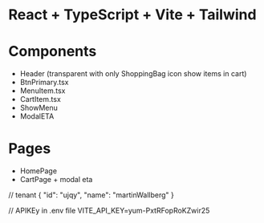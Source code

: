 # React + TypeScript + Vite + Tailwind


# Components
- Header (transparent with only ShoppingBag icon show items in cart)
- BtnPrimary.tsx
- MenuItem.tsx
- CartItem.tsx
- ShowMenu
- ModalETA

# Pages
- HomePage
- CartPage + modal eta

// tenant
{
  "id": "ujqy",
  "name": "martinWallberg"
}

// APIKEy in .env file
VITE_API_KEY=yum-PxtRFopRoKZwir25